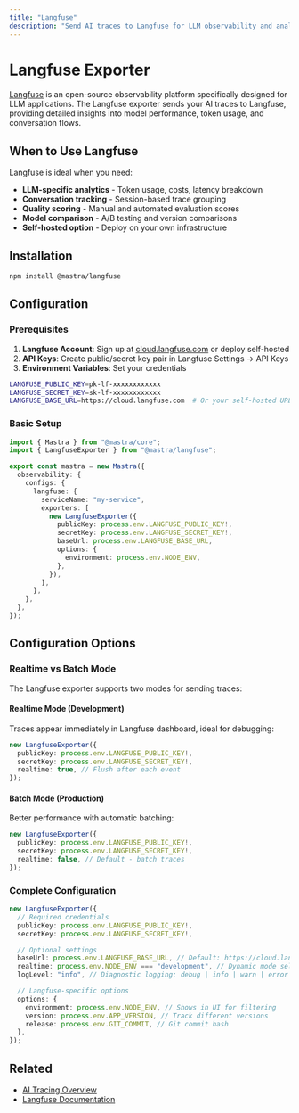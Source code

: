 ```yaml
---
title: "Langfuse"
description: "Send AI traces to Langfuse for LLM observability and analytics"
---
```


# Langfuse Exporter

[Langfuse](https://langfuse.com/) is an open-source observability platform specifically designed for LLM applications. The Langfuse exporter sends your AI traces to Langfuse, providing detailed insights into model performance, token usage, and conversation flows.

## When to Use Langfuse

Langfuse is ideal when you need:

- **LLM-specific analytics** - Token usage, costs, latency breakdown
- **Conversation tracking** - Session-based trace grouping
- **Quality scoring** - Manual and automated evaluation scores
- **Model comparison** - A/B testing and version comparisons
- **Self-hosted option** - Deploy on your own infrastructure

## Installation

```bash npm2yarn
npm install @mastra/langfuse
```

## Configuration

### Prerequisites

1. **Langfuse Account**: Sign up at [cloud.langfuse.com](https://cloud.langfuse.com) or deploy self-hosted
2. **API Keys**: Create public/secret key pair in Langfuse Settings → API Keys
3. **Environment Variables**: Set your credentials

```bash filename=".env"
LANGFUSE_PUBLIC_KEY=pk-lf-xxxxxxxxxxxx
LANGFUSE_SECRET_KEY=sk-lf-xxxxxxxxxxxx
LANGFUSE_BASE_URL=https://cloud.langfuse.com  # Or your self-hosted URL
```

### Basic Setup

```typescript filename="src/mastra/index.ts"
import { Mastra } from "@mastra/core";
import { LangfuseExporter } from "@mastra/langfuse";

export const mastra = new Mastra({
  observability: {
    configs: {
      langfuse: {
        serviceName: "my-service",
        exporters: [
          new LangfuseExporter({
            publicKey: process.env.LANGFUSE_PUBLIC_KEY!,
            secretKey: process.env.LANGFUSE_SECRET_KEY!,
            baseUrl: process.env.LANGFUSE_BASE_URL,
            options: {
              environment: process.env.NODE_ENV,
            },
          }),
        ],
      },
    },
  },
});
```

## Configuration Options

### Realtime vs Batch Mode

The Langfuse exporter supports two modes for sending traces:

#### Realtime Mode (Development)

Traces appear immediately in Langfuse dashboard, ideal for debugging:

```typescript
new LangfuseExporter({
  publicKey: process.env.LANGFUSE_PUBLIC_KEY!,
  secretKey: process.env.LANGFUSE_SECRET_KEY!,
  realtime: true, // Flush after each event
});
```

#### Batch Mode (Production)

Better performance with automatic batching:

```typescript
new LangfuseExporter({
  publicKey: process.env.LANGFUSE_PUBLIC_KEY!,
  secretKey: process.env.LANGFUSE_SECRET_KEY!,
  realtime: false, // Default - batch traces
});
```

### Complete Configuration

```typescript
new LangfuseExporter({
  // Required credentials
  publicKey: process.env.LANGFUSE_PUBLIC_KEY!,
  secretKey: process.env.LANGFUSE_SECRET_KEY!,

  // Optional settings
  baseUrl: process.env.LANGFUSE_BASE_URL, // Default: https://cloud.langfuse.com
  realtime: process.env.NODE_ENV === "development", // Dynamic mode selection
  logLevel: "info", // Diagnostic logging: debug | info | warn | error

  // Langfuse-specific options
  options: {
    environment: process.env.NODE_ENV, // Shows in UI for filtering
    version: process.env.APP_VERSION, // Track different versions
    release: process.env.GIT_COMMIT, // Git commit hash
  },
});
```

## Related

- [AI Tracing Overview](/docs/observability/ai-tracing/overview)
- [Langfuse Documentation](https://langfuse.com/docs)
